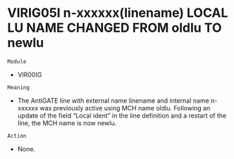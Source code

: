 # VIRIG05I n-xxxxxx(linename) LOCAL LU NAME CHANGED FROM oldlu TO newlu

`Module`
- VIR00IG

`Meaning`
- The AntiGATE line with external name linename and internal name n-xxxxxx was previously active using MCH name oldlu. Following an update of the field “Local ident” in the line definition and a restart of the line, the MCH name is now newlu.

`Action`
- None.
